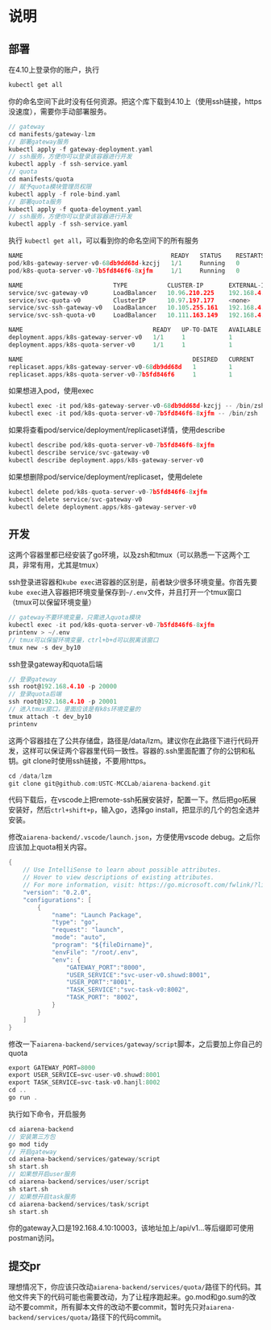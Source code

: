 # 说明

## 部署

在4.10上登录你的账户，执行

```c
kubectl get all
```

你的命名空间下此时没有任何资源。把这个库下载到4.10上（使用ssh链接，https没速度），需要你手动部署服务。

```c
// gateway
cd manifests/gateway-lzm
// 部署gateway服务
kubectl apply -f gateway-deployment.yaml
// ssh服务，方便你可以登录该容器进行开发
kubectl apply -f ssh-service.yaml
// quota
cd manifests/quota
// 赋予quota模块管理员权限
kubectl apply -f role-bind.yaml
// 部署quota服务
kubectl apply -f quota-deloyment.yaml
// ssh服务，方便你可以登录该容器进行开发
kubectl apply -f ssh-service.yaml
```

执行 `kubectl get all`，可以看到你的命名空间下的所有服务

```c
NAME                                         READY   STATUS    RESTARTS   AGE
pod/k8s-gateway-server-v0-68db9dd68d-kzcjj   1/1     Running   0          110s
pod/k8s-quota-server-v0-7b5fd846f6-8xjfm     1/1     Running   0          14s

NAME                         TYPE           CLUSTER-IP       EXTERNAL-IP    PORT(S)     AGE
service/svc-gateway-v0       LoadBalancer   10.96.210.225    192.168.4.10   10003/TCP   110s
service/svc-quota-v0         ClusterIP      10.97.197.177    <none>         8003/TCP    14s
service/svc-ssh-gateway-v0   LoadBalancer   10.105.255.161   192.168.4.10   20000/TCP   116s
service/svc-ssh-quota-v0     LoadBalancer   10.111.163.149   192.168.4.10   20001/TCP   20s

NAME                                    READY   UP-TO-DATE   AVAILABLE   AGE
deployment.apps/k8s-gateway-server-v0   1/1     1            1           110s
deployment.apps/k8s-quota-server-v0     1/1     1            1           14s

NAME                                               DESIRED   CURRENT   READY   AGE
replicaset.apps/k8s-gateway-server-v0-68db9dd68d   1         1         1       110s
replicaset.apps/k8s-quota-server-v0-7b5fd846f6     1         1         1       14s
```

如果想进入pod，使用exec

```c
kubectl exec -it pod/k8s-gateway-server-v0-68db9dd68d-kzcjj -- /bin/zsh
kubectl exec -it pod/k8s-quota-server-v0-7b5fd846f6-8xjfm -- /bin/zsh
```

如果将查看pod/service/deployment/replicaset详情，使用describe

```c
kubectl describe pod/k8s-quota-server-v0-7b5fd846f6-8xjfm
kubectl describe service/svc-gateway-v0 
kubectl describe deployment.apps/k8s-gateway-server-v0
```

如果想删除pod/service/deployment/replicaset，使用delete

```c
kubectl delete pod/k8s-quota-server-v0-7b5fd846f6-8xjfm
kubectl delete service/svc-gateway-v0 
kubectl delete deployment.apps/k8s-gateway-server-v0
```

## 开发

这两个容器里都已经安装了go环境，以及zsh和tmux（可以熟悉一下这两个工具，非常有用，尤其是tmux）

ssh登录进容器和`kube exec`进容器的区别是，前者缺少很多环境变量。你首先要`kube exec`进入容器把环境变量保存到`~/.env`文件，并且打开一个tmux窗口（tmux可以保留环境变量）

```c
// gateway不要环境变量，只需进入quota模块
kubectl exec -it pod/k8s-quota-server-v0-7b5fd846f6-8xjfm
printenv > ~/.env
// tmux可以保留环境变量，ctrl+b+d可以脱离该窗口
tmux new -s dev_by10
```

ssh登录gateway和quota后端

```c
// 登录gateway
ssh root@192.168.4.10 -p 20000
// 登录quota后端
ssh root@192.168.4.10 -p 20001
// 进入tmux窗口，里面应该是有k8s环境变量的
tmux attach -t dev_by10
printenv
```

这两个容器挂在了公共存储盘，路径是/data/lzm。建议你在此路径下进行代码开发，这样可以保证两个容器里代码一致性。容器的.ssh里面配置了你的公钥和私钥。git clone时使用ssh链接，不要用https。

```c
cd /data/lzm
git clone git@github.com:USTC-MCCLab/aiarena-backend.git
```

代码下载后，在vscode上把remote-ssh拓展安装好，配置一下。然后把go拓展安装好，然后`ctrl+shift+p`，输入go，选择go install，把显示的几个的包全选并安装。

修改`aiarena-backend/.vscode/launch.json`，方便使用vscode debug。之后你应该加上quota相关内容。

```c
{
    // Use IntelliSense to learn about possible attributes.
    // Hover to view descriptions of existing attributes.
    // For more information, visit: https://go.microsoft.com/fwlink/?linkid=830387
    "version": "0.2.0",
    "configurations": [
        {
            "name": "Launch Package",
            "type": "go",
            "request": "launch",
            "mode": "auto",
            "program": "${fileDirname}",
            "envFile": "/root/.env",
            "env": {
                "GATEWAY_PORT":"8000", 
                "USER_SERVICE":"svc-user-v0.shuwd:8001", 
                "USER_PORT":"8001", 
                "TASK_SERVICE":"svc-task-v0:8002", 
                "TASK_PORT": "8002",
            }
        }
    ]
}
```

修改一下`aiarena-backend/services/gateway/script`脚本，之后要加上你自己的quota

```c
export GATEWAY_PORT=8000
export USER_SERVICE=svc-user-v0.shuwd:8001
export TASK_SERVICE=svc-task-v0.hanjl:8002
cd ..
go run .
```

执行如下命令，开启服务

```c
cd aiarena-backend
// 安装第三方包
go mod tidy
// 开启gateway
cd aiarena-backend/services/gateway/script
sh start.sh
// 如果想开启user服务
cd aiarena-backend/services/user/script
sh start.sh
// 如果想开启task服务
cd aiarena-backend/services/task/script
sh start.sh
```

你的gateway入口是192.168.4.10:10003，该地址加上/api/v1...等后缀即可使用postman访问。

## 提交pr

理想情况下，你应该只改动`aiarena-backend/services/quota/`路径下的代码。其他文件夹下的代码可能也需要改动，为了让程序跑起来。go.mod和go.sum的改动不要commit，所有脚本文件的改动不要commit，暂时先只对`aiarena-backend/services/quota/`路径下的代码commit。
